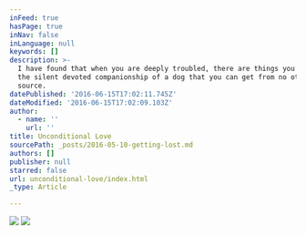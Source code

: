 ```yaml
---
inFeed: true
hasPage: true
inNav: false
inLanguage: null
keywords: []
description: >-
  I have found that when you are deeply troubled, there are things you get from
  the silent devoted companionship of a dog that you can get from no other
  source.
datePublished: '2016-06-15T17:02:11.745Z'
dateModified: '2016-06-15T17:02:09.103Z'
author:
  - name: ''
    url: ''
title: Unconditional Love
sourcePath: _posts/2016-05-10-getting-lost.md
authors: []
publisher: null
starred: false
url: unconditional-love/index.html
_type: Article

---
```

![](https://the-grid-user-content.s3-us-west-2.amazonaws.com/25e21f22-7bb3-48dd-84bd-b5b0a78ed31d.jpg)
![](https://the-grid-user-content.s3-us-west-2.amazonaws.com/8ac7f191-7c4d-41b9-9dd7-573a0aa5f1bb.jpg)